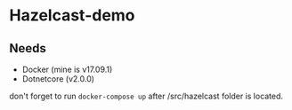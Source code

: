 # Hazelcast-demo
## Needs
* Docker (mine is v17.09.1)
* Dotnetcore (v2.0.0)

don't forget to run `docker-compose up` after /src/hazelcast folder is located.

